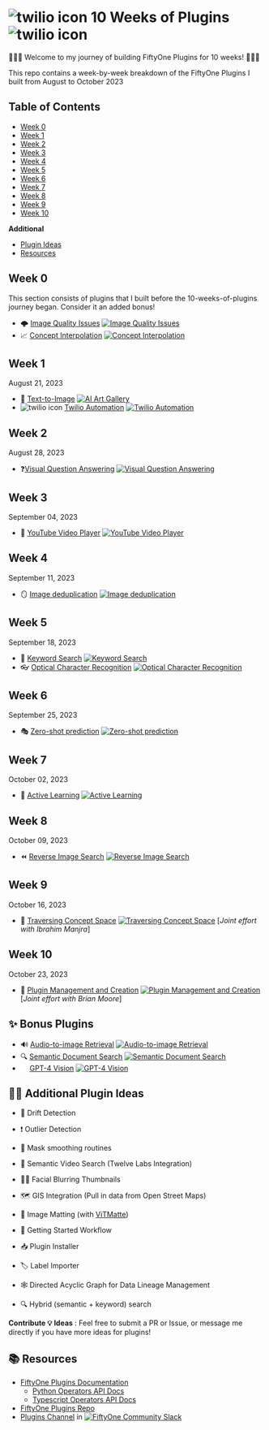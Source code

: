 # <img src="https://gist.githubusercontent.com/jacobmarks/eb18cc90596f7310e4dad1be2526c070/raw/e05e51be697a9501f64fe8d1b7008fc5ebe56369/fiftyone_icon.svg" width="30" height="30" alt="twilio icon"> 10 Weeks of Plugins <img src="https://gist.githubusercontent.com/jacobmarks/eb18cc90596f7310e4dad1be2526c070/raw/e05e51be697a9501f64fe8d1b7008fc5ebe56369/fiftyone_icon.svg" width="30" height="30" alt="twilio icon">


🚀🚀🚀 Welcome to my journey of building FiftyOne Plugins for 10 weeks! 🚀🚀🚀

This repo contains a week-by-week breakdown of the FiftyOne Plugins I built from August to October 2023

## Table of Contents

- [Week 0](#week-0)
- [Week 1](#week-1)
- [Week 2](#week-2)
- [Week 3](#week-3)
- [Week 4](#week-4)
- [Week 5](#week-5)
- [Week 6](#week-6)
- [Week 7](#week-7)
- [Week 8](#week-8)
- [Week 9](#week-9)
- [Week 10](#week-10)

**Additional**
- [Plugin Ideas](#-plugin-ideas)
- [Resources](#-resources)

## Week 0

This section consists of plugins that I built before the 10-weeks-of-plugins journey began. Consider it an added bonus!

- 🌩️ [Image Quality Issues](https://github.com/jacobmarks/image-quality-issues) [![Image Quality Issues](https://img.shields.io/github/stars/jacobmarks/image-quality-issues?style=social)](https://github.com/jacobmarks/image-quality-issues)
- 📈 [Concept Interpolation](https://github.com/jacobmarks/concept-interpolation) [![Concept Interpolation](https://img.shields.io/github/stars/jacobmarks/concept-interpolation?style=social)](https://github.com/jacobmarks/concept-interpolation)

## Week 1
August 21, 2023

- 🎨 [Text-to-Image](https://github.com/jacobmarks/text-to-image) [![AI Art Gallery](https://img.shields.io/github/stars/jacobmarks/ai-art-gallery?style=social)](https://github.com/jacobmarks/ai-art-gallery)
- <img src="https://gist.githubusercontent.com/jacobmarks/7f5cb43ede35691f11975ab22c03e7f1/raw/05d40289773629d465a4656db4e1d610971d2a0e/twilio_icon.svg" width="14" height="14" alt="twilio icon"> [Twilio Automation](https://github.com/jacobmarks/twilio-automation-plugin) [![Twilio Automation](https://img.shields.io/github/stars/jacobmarks/twilio-automation-plugin?style=social)](https://github.com/jacobmarks/twilio-automation-plugin)

## Week 2
August 28, 2023
- ❓[Visual Question Answering](https://github.com/jacobmarks/vqa-plugin) [![Visual Question Answering](https://img.shields.io/github/stars/jacobmarks/vqa-plugin?style=social)](https://github.com/jacobmarks/vqa-plugin)

## Week 3
September 04, 2023
- 🎥 [YouTube Video Player](https://github.com/jacobmarks/fiftyone-youtube-panel-plugin/) [![YouTube Video Player](https://img.shields.io/github/stars/jacobmarks/fiftyone-youtube-panel-plugin?style=social)](https://github.com/jacobmarks/fiftyone-youtube-panel-plugin)

## Week 4
September 11, 2023
- 🪞 [Image deduplication](https://github.com/jacobmarks/image-deduplication-plugin) [![Image deduplication](https://img.shields.io/github/stars/jacobmarks/image-deduplication-plugin?style=social)](https://github.com/jacobmarks/image-deduplication-plugin)

## Week 5
September 18, 2023
- 🔑 [Keyword Search](https://github.com/jacobmarks/keyword-search-plugin) [![Keyword Search](https://img.shields.io/github/stars/jacobmarks/keyword-search-plugin?style=social)](https://github.com/jacobmarks/keyword-search-plugin)
- 👓 [Optical Character Recognition](https://github.com/jacobmarks/pytesseract-ocr-plugin) [![Optical Character Recognition](https://img.shields.io/github/stars/jacobmarks/pytesseract-ocr-plugin?style=social)](https://github.com/jacobmarks/pytesseract-ocr-plugin)

## Week 6
September 25, 2023
- 🎭 [Zero-shot prediction](https://github.com/jacobmarks/zero-shot-prediction-plugin) [![Zero-shot prediction](https://img.shields.io/github/stars/jacobmarks/zero-shot-prediction-plugin?style=social)](https://github.com/jacobmarks/zero-shot-prediction-plugin)

## Week 7
October 02, 2023
- 🏃 [Active Learning](https://github.com/jacobmarks/active-learning-plugin) [![Active Learning](https://img.shields.io/github/stars/jacobmarks/active-learning-plugin?style=social)](https://github.com/jacobmarks/active-learning-plugin)

## Week 8
October 09, 2023
- ⏪ [Reverse Image Search](https://github.com/jacobmarks/reverse-image-search-plugin) [![Reverse Image Search](https://img.shields.io/github/stars/jacobmarks/reverse-image-search-plugin?style=social)](https://github.com/jacobmarks/reverse-image-search-plugin)

## Week 9
October 16, 2023
- 🌌 [Traversing Concept Space](https://github.com/jacobmarks/concept-space-traversal-plugin) [![Traversing Concept Space](https://img.shields.io/github/stars/jacobmarks/concept-space-traversal-plugin?style=social)](https://github.com/jacobmarks/concept-space-traversal-plugin) [*Joint effort with Ibrahim Manjra*]

## Week 10
October 23, 2023
- 🔧 [Plugin Management and Creation](https://github.com/voxel51/fiftyone-plugins/tree/main/plugins/plugins) [![Plugin Management and Creation](https://img.shields.io/github/stars/voxel51/fiftyone-plugins?style=social)](https://github.com/voxel51/fiftyone-plugins/tree/main/plugins/plugins) [*Joint effort with Brian Moore*]

## ✨ Bonus Plugins
- 🔊 [Audio-to-image Retrieval](https://github.com/jacobmarks/audio-retrieval-plugin) [![Audio-to-image Retrieval](https://img.shields.io/github/stars/jacobmarks/audio-retrieval-plugin?style=social)](https://github.com/jacobmarks/audio-retrieval-plugin)
- 🔍 [Semantic Document Search](https://github.com/jacobmarks/semantic-document-search-plugin) [![Semantic Document Search](https://img.shields.io/github/stars/jacobmarks/semantic-document-search-plugin?style=social)](https://github.com/jacobmarks/semantic-document-search-plugin)
- <img src="https://raw.githubusercontent.com/voxel51/voxelgpt/main/assets/icon-dark.svg" width="14" height="14" alt="gpt icon"> [GPT-4 Vision](https://github.com/jacobmarks/gpt4-vision-plugin) [![GPT-4 Vision](https://img.shields.io/github/stars/jacobmarks/gpt4-vision-plugin?style=social)](https://github.com/jacobmarks/gpt4-vision-plugin)
  
## 🔌💡 Additional Plugin Ideas
- 🌊 Drift Detection
- ❗ Outlier Detection
- 🤿 Mask smoothing routines
- 🎥 Semantic Video Search (Twelve Labs Integration)
- 😵‍💫 Facial Blurring Thumbnails
- 🗺️ GIS Integration (Pull in data from Open Street Maps)
- 👤 Image Matting (with [ViTMatte](https://huggingface.co/docs/transformers/main/model_doc/vitmatte#vitmatte))
- 🚀 Getting Started Workflow
- 📥 Plugin Installer
- 🏷️ Label Importer


- 🕸️ Directed Acyclic Graph for Data Lineage Management
- 🔍 Hybrid (semantic + keyword) search



**Contribute 💡 Ideas** : Feel free to submit a PR or Issue, or message me directly if you have more ideas for plugins!

## 📚 Resources

- [FiftyOne Plugins Documentation](https://docs.voxel51.com/plugins/index.html)
  - [Python Operators API Docs](https://docs.voxel51.com/api/fiftyone.operators.types.html#module-fiftyone.operators.types)
  - [Typescript Operators API Docs](https://docs.voxel51.com/plugins/api/fiftyone.operators.html#fiftyone.operators)
- [FiftyOne Plugins Repo](https://github.com/voxel51/fiftyone-plugins)
- [Plugins Channel](https://fiftyone-users.slack.com/archives/plugins) in [![FiftyOne Community Slack](https://img.shields.io/badge/FiftyOne%20Community%20Slack-4A154B?logo=slack&logoColor=white)](https://slack.voxel51.com)
